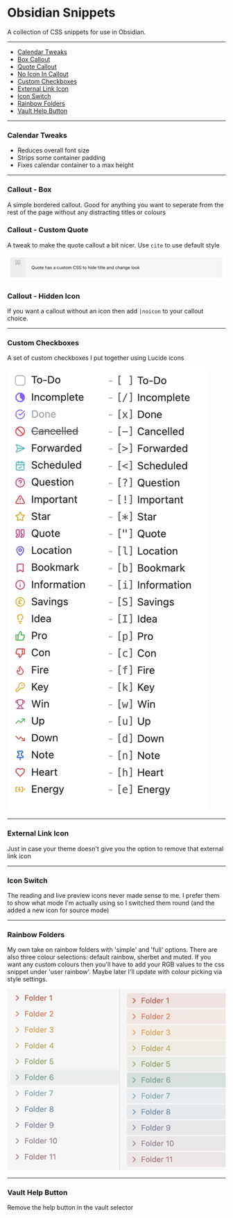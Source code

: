 # Obsidian Snippets

A collection of CSS snippets for use in Obsidian.

---
- [Calendar Tweaks](#calendar-tweaks)
- [Box Callout](#callout---box)
- [Quote Callout](#callout---custom-quote)
- [No Icon In Callout](#callout---hidden-icon)
- [Custom Checkboxes](#custom-checkboxes)
- [External Link Icon](#external-link-icon)
- [Icon Switch](#icon-switch)
- [Rainbow Folders](#rainbow-folders)
- [Vault Help Button](#vault-help-button)
---

### Calendar Tweaks
- Reduces overall font size
- Strips some container padding
- Fixes calendar container to a max height

---

### Callout - Box
A simple bordered callout. Good for anything you want to seperate from the rest of the page without any distracting titles or colours


### Callout - Custom Quote
A tweak to make the quote callout a bit nicer. Use `cite` to use default style

![quote](assets/quote.png)


### Callout - Hidden Icon
If you want a callout without an icon then add `|noicon` to your callout choice.

---

### Custom Checkboxes
A set of custom checkboxes I put together using Lucide icons

![quote](assets/checkboxes.png)

---

### External Link Icon
Just in case your theme doesn't give you the option to remove that external link icon

---

### Icon Switch
The reading and live preview icons never made sense to me. I prefer them to show what mode I'm actually using so I switched them round (and the added a new icon for source mode)

---

### Rainbow Folders
My own take on rainbow folders with 'simple' and 'full' options. There are also three colour selections: default rainbow, sherbet and muted. If you want any custom colours then you'll have to add your RGB values to the css snippet under 'user rainbow'. Maybe later I'll update with colour picking via style settings.

![rainbow](assets/rainbow.png)

---

### Vault Help Button
Remove the help button in the vault selector


